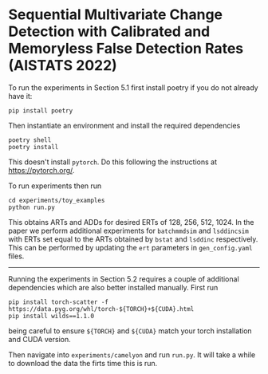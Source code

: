 # Sequential Multivariate Change Detection with Calibrated and Memoryless False Detection Rates (AISTATS 2022)

To run the experiments in Section 5.1 first install poetry if you do not already have it:
```
pip install poetry
```
Then instantiate an environment and install the required dependencies
```
poetry shell
poetry install
```
This doesn't install `pytorch`. Do this following the instructions at https://pytorch.org/.

To run experiments then run
```
cd experiments/toy_examples
python run.py
```
This obtains ARTs and ADDs for desired ERTs of 128, 256, 512, 1024. In the paper we perform additional experiments for `batchmmdsim` and `lsddincsim` with ERTs set equal to the ARTs obtained by `bstat` and `lsddinc` respectively. This can be performed by updating the `ert` parameters in `gen_config.yaml` files.

---
Running the experiments in Section 5.2 requires a couple of additional dependencies which are also better installed manually. First run
```
pip install torch-scatter -f https://data.pyg.org/whl/torch-${TORCH}+${CUDA}.html
pip install wilds==1.1.0
```
being careful to ensure `${TORCH}` and `${CUDA}` match your torch installation and CUDA version. 

Then navigate into `experiments/camelyon` and run `run.py`. It will take a while to download the data the firts time this is run.